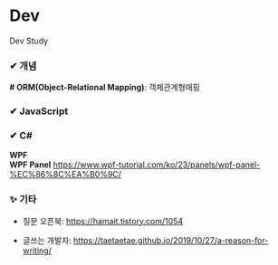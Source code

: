 # Dev
Dev Study

### ✔ 개념
**# ORM(Object-Relational Mapping)**: 객체관계형매핑  

### ✔ JavaScript

### ✔ C#
**WPF**  
**WPF Panel** https://www.wpf-tutorial.com/ko/23/panels/wpf-panel-%EC%86%8C%EA%B0%9C/  

### ✨ 기타

* 질문 오픈북: https://hamait.tistory.com/1054

* 글쓰는 개발자: https://taetaetae.github.io/2019/10/27/a-reason-for-writing/
